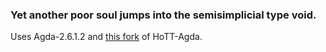 ### Yet another poor soul jumps into the semisimplicial type void.

Uses Agda-2.6.1.2 and [this fork](https://github.com/awswan/HoTT-Agda/tree/agda-2.6.1-compatible) of HoTT-Agda.
